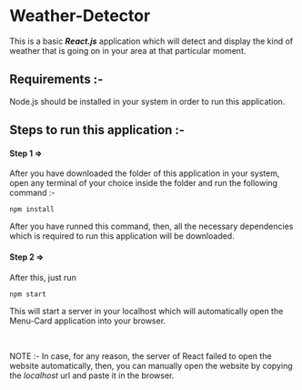 # Weather-Detector

This is a basic ***React.js*** application which will detect and display the kind of weather that is going on in your area at that particular moment.

## Requirements :-
Node.js should be installed in your system in order to run this application.

## Steps to run this application :-
#### Step 1 =>
After you have downloaded the folder of this application in your system, open any terminal of your choice inside the folder and run the following command :-
```
npm install
```
After you have runned this command, then, all the necessary dependencies which is required to run this application will be downloaded.
#### Step 2 =>
After this, just run
```
npm start
```
This will start a server in your localhost which will automatically open the Menu-Card application into your browser.

<br />

NOTE :- In case, for any reason, the server of React failed to open the website automatically, then, you can manually open the website by copying the *localhost* url and paste it in the browser.


